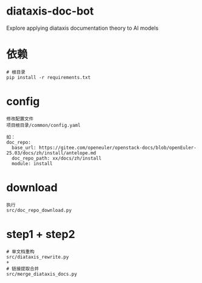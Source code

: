 # diataxis-doc-bot
Explore applying diataxis documentation theory to AI models

# 依赖
```shell
# 根目录
pip install -r requirements.txt

```

# config
```
修改配置文件
项目根目录/common/config.yaml

如：
doc_repo:
  base_url: https://gitee.com/openeuler/openstack-docs/blob/openEuler-25.03/docs/zh/install/antelope.md
  doc_repo_path: xx/docs/zh/install
  module: install
```

# download
```
执行
src/doc_repo_download.py
```

# step1 + step2
```
# 单文档重构
src/diataxis_rewrite.py
+
# 链接提取合并
src/merge_diataxis_docs.py

```

